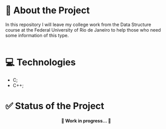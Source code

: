 # 📑 About the Project
In this repository I will leave my college work from the Data Structure course at the Federal University of Rio de Janeiro to help those who need some information of this type.<br/><br/>
<div align="center">
  <!-- <a href="https://taskmanagerdmaxadu.netlify.app" target="_blank"><img align="center" src="https://img.shields.io/badge/PREVIEW-CLIQUE%20AQUI-red?style=plastic"/></a>
  <img align="center" src="https://img.shields.io/github/stars/dmaxadu/Task-Manager?color=yellow&label=%F0%9F%8C%9F&style=plastic"/> -->

</div>

# 💻 Technologies
- C;
- C++;

# ✅ Status of the Project

<h4 align="center">🚧 Work in progress...  🚧</h4>